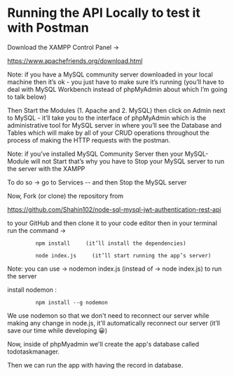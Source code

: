# Running the API Locally to test it with Postman

Download the XAMPP Control Panel →

https://www.apachefriends.org/download.html

Note: if you have a MySQL community server downloaded in your local machine then it’s ok - you just have to make sure it’s running (you’ll have to deal with MySQL Workbench instead of phpMyAdmin about which I’m going to talk below)

Then Start the Modules (1. Apache and 2. MySQL) then click on Admin next to MySQL - it’ll take you to the interface of phpMyAdmin which is the administrative tool for MySQL server in where you’ll see the Database and Tables which will make by all of your CRUD operations throughout the process of making the HTTP requests with the postman.

Note: if you’ve installed MySQL Community Server then your MySQL-Module will not Start that’s why you have to Stop your MySQL server to run the server with the XAMPP

To do so → go to Services -- and then Stop the MySQL server

Now, Fork (or clone) the repository from

https://github.com/Shahin102/node-sql-mysql-jwt-authentication-rest-api

to your GitHub and then clone it to your code editor then in your terminal run the command →

             npm install     (it’ll install the dependencies)

             node index.js     (it’ll start running the app’s server)

Note: you can use → nodemon index.js (instead of → node index.js) to run the server

install nodemon :

             npm install --g nodemon

We use nodemon so that we don't need to reconnect our server while making any change in node.js, it'll automatically reconnect our server (it’ll save our time while developing 😀)

Now, inside of phpMyadmin we'll create the app's database called todotaskmanager.

Then we can run the app with having the record in database.
